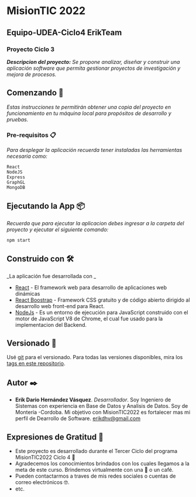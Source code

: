 # MisionTIC 2022

## Equipo-UDEA-Ciclo4 ErikTeam

### Proyecto Ciclo 3

_**Descripcion del proyecto:** Se propone analizar, diseñar y construir una aplicación software que permita gestionar proyectos de investigación y mejora de procesos._

## Comenzando 🚀

_Estas instrucciones te permitirán obtener una copia del proyecto en funcionamiento en tu máquina local para propósitos de desarrollo y pruebas._


### Pre-requisitos 📋

_Para desplegar la aplicación recuerda tener instaladas las herramientas necesaria como:_

```
React
NodeJS
Express
GraphGL
MongoDB
```

## Ejecutando la App 📦

_Recuerda que para ejecutar la aplicacion debes ingresar a la carpeta del proyecto y ejecutar el siguiente comando:_

```
npm start
```

## Construido con 🛠️

_La aplicación fue desarrollada con _

* [React](https://es.reactjs.org/) - El framework web para desarrollo de aplicaciones web dinámicas
* [React Boostrap](https://react-bootstrap.github.io/) - Framework CSS gratuito y de código abierto dirigido al desarrollo web front-end para React.
* [NodeJs](https://nodejs.org/es/) - Es un entorno de ejecución para JavaScript construido con el motor de JavaScript V8 de Chrome, el cual fue usado para la implementacion del Backend.


## Versionado 📌

Usé [git](https://git-scm.com/) para el versionado. Para todas las versiones disponibles, mira los [tags en este repositorio](https://github.com/erikhernandezv/comicsApp).



## Autor ✒️

* **Erik Dario Hernández Vásquez**. *Desarrollador*. Soy Ingeniero de Sistemas con experiencia en Base de Datos y Analisis de Datos. Soy de Montería -Cordoba. Mi objetivo con MisionTIC2022 es fortalecer mas mi perfil de Dearrollo de Software. erikdhv@gmail.com


## Expresiones de Gratitud 🎁

* Este proyecto es desarrollado durante el Tercer Ciclo del programa MisionTIC2022 Ciclo 4 📢
* Agradecemos los conocimientos brindados con los cuales llegamos a la meta de este curso. Brindemos virtualmente con una 🍺 o un café. 
* Pueden contactarmos a traves de mis redes sociales o cuentas de correo electrónicos 🤓.
* etc.


